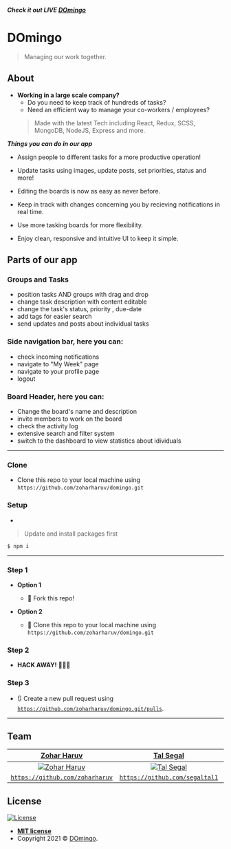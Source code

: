 ***Check it out LIVE <a href="https://domingo-ca.herokuapp.com/#/">DOmingo</a>*** 

# DOmingo

> Managing our work together.

## About
- **Working in a large scale company?**
  - Do you need to keep track of hundreds of tasks?
  - Need an efficient way to manage your co-workers / employees?
  > Made with the latest Tech including React, Redux, SCSS, MongoDB, NodeJS, Express and more.

***Things you can do in our app***

- Assign people to different tasks for a more productive operation!

- Update tasks using images, update posts, set priorities, status and more!

- Editing the boards is now as easy as never before.

- Keep in track with changes concerning you by recieving notifications in real time.

- Use more tasking boards for more flexibility.

- Enjoy clean, responsive and intuitive UI to keep it simple.


## Parts of our app

### Groups and Tasks

- position tasks AND groups with drag and drop
- change task description with content editable
- change the task's status, priority , due-date
- add tags for easier search
- send updates and posts about individual tasks

### Side navigation bar, here you can:

- check incoming notifications
- navigate to "My Week" page
- navigate to your profile page
- logout

### Board Header, here you can:

- Change the board's name and description
- invite members to work on the board
- check the activity log
- extensive search and filter system
- switch to the dashboard to view statistics about idividuals

---

### Clone

- Clone this repo to your local machine using `https://github.com/zoharharuv/domingo.git`

### Setup

- 

> Update and install packages first
```
$ npm i
```

---

### Step 1

- **Option 1**
    - 🍴 Fork this repo!

- **Option 2**
    - 👯 Clone this repo to your local machine using `https://github.com/zoharharuv/domingo.git`

### Step 2

- **HACK AWAY!** 🔨🔨🔨

### Step 3

- 🔃 Create a new pull request using <a href="https://github.com/zoharharuv/domingo.git/pulls/" target="_blank">`https://github.com/zoharharuv/domingo.git/pulls`</a>.

---

## Team
| <a href="https://github.com/zoharharuv" target="_blank">**Zohar Haruv**</a> | <a href="https://github.com/segaltal1" target="_blank">**Tal Segal**</a> | <a href="https://github.com/guykamin1" target="_blank">**Guy Kamin**</a> |
| :---: |:---:| :---:|
| [![Zohar Haruv](http://res.cloudinary.com/dtg7n0zye/image/upload/v1601298953/bdaamqpuvcx1tj1qyst3.jpg?s=200)](https://www.linkedin.com/in/liam-zety-0b157b1b6/)    | [![Tal Segal](https://cdn.discordapp.com/attachments/752472970047258644/760881627768291338/WIN_20200930_18_11_38_Pro.jpg?s=200)](https://github.com/segaltal1) | [![Guy Kamin](https://media.discordapp.net/attachments/752472970047258644/760883616321503232/prrofile-pic.jpeg?s=200)](https://github.com/guykamin1)  |
| <a href="https://github.com/zoharharuv" target="_blank">`https://github.com/zoharharuv`</a> | <a href="https://github.com/segaltal1" target="_blank">`https://github.com/segaltal1`</a> | <a href="https://github.com/guykamin1" target="_blank">`https://github.com/guykamin1`</a> |



## License

[![License](http://img.shields.io/:license-mit-blue.svg?style=flat-square)](http://badges.mit-license.org)

- **[MIT license](http://opensource.org/licenses/mit-license.php)**
- Copyright 2021 © <a href="http://domingo-ca.herokuapp.com" target="_blank">DOmingo</a>.

